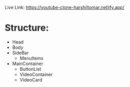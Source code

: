 Live Link: https://youtube-clone-harshiltomar.netlify.app/

# Structure:
- Head
- Body
- SideBar
    - MenuItems
- MainContainer
    - ButtonList
    - VideoContainer
    - VideoCard
